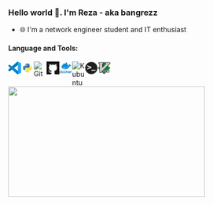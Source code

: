 ### Hello world 👋. I'm Reza - aka bangrezz
- 🌐 I'm a network engineer student and IT enthusiast

#### Language and Tools:
[<img align="left" alt="Visual Studio Code" width="26px" src="https://github.com/github/explore/blob/main/topics/visual-studio-code/visual-studio-code.png"/>][VSC]
[<img align="left" alt="Python" width="26px" src="https://github.com/github/explore/blob/main/topics/python/python.png"/>][PYTHON]
[<img align="left" alt="Git" width="26px" src="https://upload.wikimedia.org/wikipedia/commons/3/3f/Git_icon.svg"/>][GIT]
[<img align="left" alt="GitHub" width="26px" src="https://github.com/edent/SuperTinyIcons/blob/master/images/svg/github.svg"/>][GITHUB]
[<img align="left" alt="Docker" width="26px" src="https://github.com/github/explore/blob/main/topics/docker/docker.png"/>][DOCKER]
[<img align="left" alt="Kubuntu" width="26px" src="https://upload.wikimedia.org/wikipedia/commons/1/1f/Kubuntu_logo.svg"/>][KUBUNTU]
[<img align="left" alt="ZSH Shell" width="26px" src="https://github.com/github/explore/blob/main/topics/terminal/terminal.png"/>][ZSH]
[<img align="left" alt="Vim" width="26px" src="https://github.com/github/explore/blob/main/topics/vim/vim.png"/>][VIM]

[VSC]: https://code.visualstudio.com/
[PYTHON]: https://www.python.org/
[GIT]: https://git-scm.com/
[GITHUB]: https://www.github.com/
[DOCKER]: https://www.docker.com/
[KUBUNTU]: https://kubuntu.org/
[ZSH]: https://github.com/zsh-users/zsh
[VIM]: https://www.vim.org/

<br>
<img align="left" width=400px height=225px src="https://github-readme-streak-stats.herokuapp.com/?user=bangrezz#version3"/>
